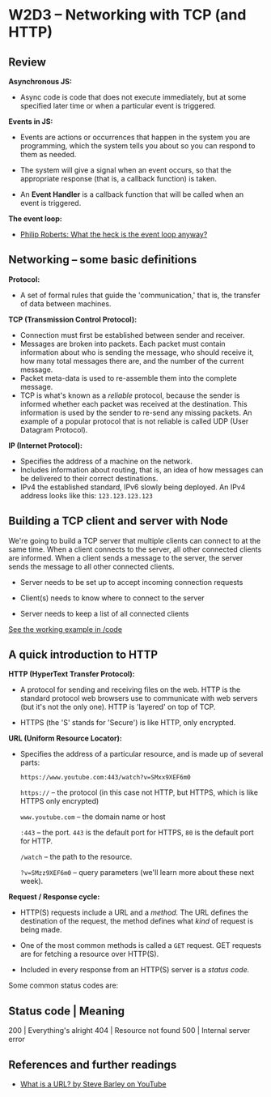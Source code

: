 # W2D3 – Networking with TCP (and HTTP)

## Review

__Asynchronous JS:__

- Async code is code that does not execute immediately,
  but at some specified later time or when a particular
  event is triggered.

__Events in JS:__

- Events are actions or occurrences that happen in the
  system you are programming, which the system tells you
  about so you can respond to them as needed.

- The system will give a signal when an event occurs, so
  that the appropriate response (that is, a callback
  function) is taken.

- An __Event Handler__ is a callback function that will be
  called when an event is triggered.

__The event loop:__

- [Philip Roberts: What the heck is the event loop
  anyway?](https://2014.jsconf.eu/speakers/philip-roberts-what-the-heck-is-the-event-loop-anyway.html)

## Networking – some basic definitions

__Protocol:__

- A set of formal rules that guide the 'communication,'
  that is, the transfer of data between machines.

__TCP (Transmission Control Protocol):__

- Connection must first be established between sender and
  receiver.
- Messages are broken into packets. Each packet must
  contain information about who is sending the message,
  who should receive it, how many total messages there
  are, and the number of the current message.
- Packet meta-data is used to re-assemble them into the
  complete message.
- TCP is what's known as a _reliable_ protocol, because
  the sender is informed whether each packet was received
  at the destination. This information is used by the
  sender to re-send any missing packets. An example of a
  popular protocol that is not reliable is called UDP
  (User Datagram Protocol).

__IP (Internet Protocol):__

- Specifies the address of a machine on the network.
- Includes information about routing, that is, an idea of
  how messages can be delivered to their correct
  destinations.
- IPv4 the established standard, IPv6 slowly being
  deployed. An IPv4 address looks like this:
  `123.123.123.123`

## Building a TCP client and server with Node

We're going to build a TCP server that multiple clients
can connect to at the same time. When a client connects to
the server, all other connected clients are informed. When
a client sends a message to the server, the server sends
the message to all other connected clients.

- Server needs to be set up to accept incoming connection
  requests

- Client(s) needs to know where to connect to the server

- Server needs to keep a list of all connected clients

[See the working example in /code](#)

## A quick introduction to HTTP

__HTTP (HyperText Transfer Protocol):__

- A protocol for sending and receiving files on the web.
  HTTP is the standard protocol web browsers use to
  communicate with web servers (but it's not the only
  one). HTTP is 'layered' on top of TCP.

- HTTPS (the 'S' stands for 'Secure') is like HTTP, only
  encrypted.

__URL (Uniform Resource Locator):__

- Specifies the address of a particular resource, and is
  made up of several parts:

  `https://www.youtube.com:443/watch?v=SMxx9XEF6m0`

  `https://` – the protocol (in this case not HTTP, but
  HTTPS, which is like HTTPS only encrypted)

  `www.youtube.com` – the domain name or host

  `:443` – the port. `443` is the default port for HTTPS,
  `80` is the default port for HTTP.

  `/watch` – the path to the resource.

  `?v=SMzz9XEF6m0` – query parameters (we'll learn more
  about these next week).

__Request / Response cycle:__

- HTTP(S) requests include a URL and a _method._ The URL
  defines the destination of the request, the method
  defines what _kind_ of request is being made.

- One of the most common methods is called a `GET`
  request. GET requests are for fetching a resource over
  HTTP(S).

- Included in every response from an HTTP(S) server is a
  _status code._

Some common status codes are:

Status code | Meaning
---------------------
 200        | Everything's alright
 404        | Resource not found
 500        | Internal server error

## References and further readings

- [What is a URL? by Steve Barley on YouTube](https://www.youtube.com/watch?v=SMxx9XEF6m0)


